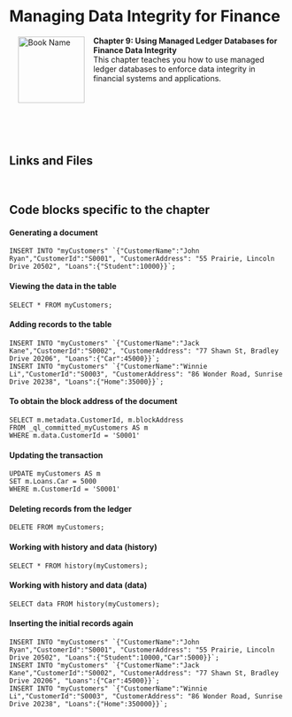 # Managing Data Integrity for Finance

<a href="https://www.packtpub.com/product/managing-data-integrity-for-finance/9781837630141"><img src="https://content.packt.com/B19758/cover_image_small.jpg" alt="Book Name" height="120px" align="left" style="margin: 0px 15px; border-color: white; border-style: solid; border-width: 1px;"></a>

**Chapter 9: Using Managed Ledger Databases for Finance Data Integrity** <br />
This chapter teaches you how to use managed ledger databases to enforce data integrity in financial systems and applications.

<br />
<br />
<br />
<br />
<br />

## Links and Files
<br />

## Code blocks specific to the chapter
#### Generating a document
```
INSERT INTO "myCustomers" `{"CustomerName":"John Ryan","CustomerId":"S0001", "CustomerAddress": "55 Prairie, Lincoln Drive 20502", "Loans":{"Student":10000}}`;
```



#### Viewing the data in the table
```
SELECT * FROM myCustomers;
```


#### Adding records to the table
```
INSERT INTO "myCustomers" `{"CustomerName":"Jack Kane","CustomerId":"S0002", "CustomerAddress": "77 Shawn St, Bradley Drive 20206", "Loans":{"Car":45000}}`;
INSERT INTO "myCustomers" `{"CustomerName":"Winnie Li","CustomerId":"S0003", "CustomerAddress": "86 Wonder Road, Sunrise Drive 20238", "Loans":{"Home":35000}}`;
```



#### To obtain the block address of the document

```
SELECT m.metadata.CustomerId, m.blockAddress
FROM _ql_committed_myCustomers AS m
WHERE m.data.CustomerId = 'S0001'
```


#### Updating the transaction
```
UPDATE myCustomers AS m
SET m.Loans.Car = 5000
WHERE m.CustomerId = 'S0001'
```



#### Deleting records from the ledger
```
DELETE FROM myCustomers;
```


#### Working with history and data (history)
```
SELECT * FROM history(myCustomers);
```
#### Working with history and data (data)
```
SELECT data FROM history(myCustomers);
```

#### Inserting the initial records again
```
INSERT INTO "myCustomers" `{"CustomerName":"John Ryan","CustomerId":"S0001", "CustomerAddress": "55 Prairie, Lincoln Drive 20502", "Loans":{"Student":10000,"Car":5000}}`;
INSERT INTO "myCustomers" `{"CustomerName":"Jack Kane","CustomerId":"S0002", "CustomerAddress": "77 Shawn St, Bradley Drive 20206", "Loans":{"Car":45000}}`;
INSERT INTO "myCustomers" `{"CustomerName":"Winnie Li","CustomerId":"S0003", "CustomerAddress": "86 Wonder Road, Sunrise Drive 20238", "Loans":{"Home":350000}}`;
```
